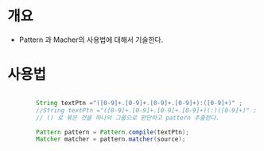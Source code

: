 # 개요
- Pattern 과 Macher의 사용법에 대해서 기술한다. 


# 사용법 
```java

        String textPtn ="([0-9]+.[0-9]+.[0-9]+.[0-9]+):([0-9]+)" ;
        //String textPtn ="([0-9]+.[0-9]+.[0-9]+.[0-9]+)(:)([0-9]+)" ;
        // () 로 묶은 것을 하나의 그룹으로 판단하고 pattern 추출한다.

        Pattern pattern = Pattern.compile(textPtn);
        Matcher matcher = pattern.matcher(source);

```

